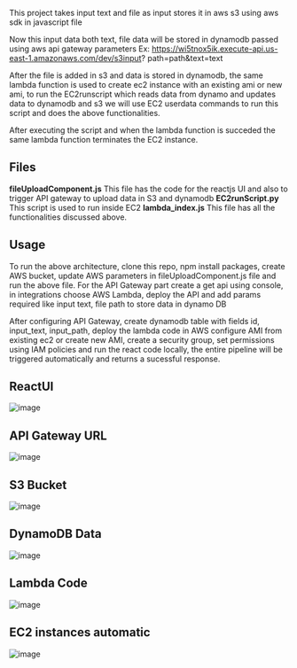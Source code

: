 This project takes input text and file as input stores it in aws s3 using aws sdk in javascript file 

 
 Now this input data both text, file data will be stored in dynamodb passed using aws api gateway parameters Ex: https://wi5tnox5ik.execute-api.us-east-1.amazonaws.com/dev/s3input? path=path&text=text
 
 
 After the file is added in s3 and data is stored in dynamodb, the same lambda function is used to create ec2 instance with an existing ami or new ami, to run the EC2runscript which reads data from dynamo and updates data to dynamodb and s3 we will use EC2 userdata commands to run this script and does the above functionalities. 
 
 After executing the script and when the lambda function is succeded the same lambda function terminates the EC2 instance.

## Files

**fileUploadComponent.js** This file has the code for the reactjs UI and also to trigger API gateway to upload data in S3 and dynamodb
**EC2runScript.py** This script is used to run inside EC2
**lambda_index.js** This file has all the functionalities discussed above.

## Usage

To run the above architecture, clone this repo, npm install packages, create AWS bucket, update AWS parameters in fileUploadComponent.js file and run the above file. For the API Gateway part create a get api using console, in integrations choose AWS Lambda, deploy the API and add params required like input text, file path to store data in dynamo DB


After configuring API Gateway, create dynamodb table with fields id, input_text, input_path, deploy the lambda code in AWS configure AMI from existing ec2 or create new AMI, create a security group, set permissions using IAM policies and run the react code locally, the entire pipeline will be triggered automatically and returns a sucessful response.


## ReactUI
![image](https://github.com/SaiTejaAdusumilli/Fovus-Challenge/assets/46951942/5badc740-8749-42c2-b012-6969a530ecad)

## API Gateway URL
![image](https://github.com/SaiTejaAdusumilli/Fovus-Challenge/assets/46951942/9dc0d8ca-5104-4056-8032-bc1ea8fac056)

## S3 Bucket
![image](https://github.com/SaiTejaAdusumilli/Fovus-Challenge/assets/46951942/50732ec6-3d8e-4ac1-94c0-b0dbcd1f7789)

## DynamoDB Data

![image](https://github.com/SaiTejaAdusumilli/Fovus-Challenge/assets/46951942/b9550186-5cbe-4bb4-adc6-b692572ca014)

## Lambda Code
![image](https://github.com/SaiTejaAdusumilli/Fovus-Challenge/assets/46951942/cfc4d4fa-2a52-4f2e-8bfd-6440a7170965)

## EC2 instances automatic
![image](https://github.com/SaiTejaAdusumilli/Fovus-Challenge/assets/46951942/bb2ec76b-d1aa-4e85-b4b7-5c1652cc0694)









